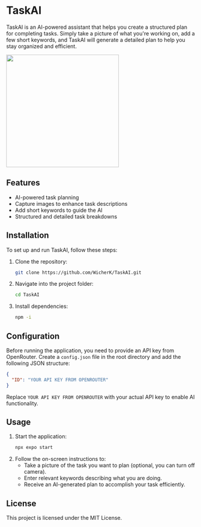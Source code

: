 # TaskAI

TaskAI is an AI-powered assistant that helps you create a structured plan for completing tasks. Simply take a picture of what you're working on, add a few short keywords, and TaskAI will generate a detailed plan to help you stay organized and efficient.

<img src="https://i.imgur.com/KV1HCJ0.png" width="300">

## Features

- AI-powered task planning
- Capture images to enhance task descriptions
- Add short keywords to guide the AI
- Structured and detailed task breakdowns

## Installation

To set up and run TaskAI, follow these steps:

1. Clone the repository:
   ```sh
   git clone https://github.com/WicherK/TaskAI.git
   ```
2. Navigate into the project folder:
   ```sh
   cd TaskAI
   ```
3. Install dependencies:
   ```sh
   npm -i
   ```

## Configuration

Before running the application, you need to provide an API key from OpenRouter. Create a `config.json` file in the root directory and add the following JSON structure:

```json
{
  "ID": "YOUR API KEY FROM OPENROUTER"
}
```

Replace `YOUR API KEY FROM OPENROUTER` with your actual API key to enable AI functionality.

## Usage

1. Start the application:
   ```sh
   npx expo start
   ```
2. Follow the on-screen instructions to:
   - Take a picture of the task you want to plan (optional, you can turn off camera).
   - Enter relevant keywords describing what you are doing.
   - Receive an AI-generated plan to accomplish your task efficiently.

## License

This project is licensed under the MIT License.

